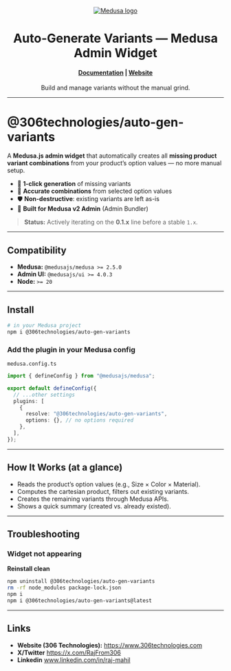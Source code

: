 <p align="center">
  <a href="https://www.medusajs.com">
  <picture>
    <source media="(prefers-color-scheme: dark)" srcset="https://user-images.githubusercontent.com/59018053/229103275-b5e482bb-4601-46e6-8142-244f531cebdb.svg">
    <source media="(prefers-color-scheme: light)" srcset="https://user-images.githubusercontent.com/59018053/229103726-e5b529a3-9b3f-4970-8a1f-c6af37f087bf.svg">
    <img alt="Medusa logo" src="https://user-images.githubusercontent.com/59018053/229103726-e5b529a3-9b3f-4970-8a1f-c6af37f087bf.svg">
    </picture>
  </a>
</p>

<h1 align="center">
  Auto-Generate Variants — Medusa Admin Widget
</h1>

<h4 align="center">
  <a href="https://docs.medusajs.com">Documentation</a> |
  <a href="https://www.medusajs.com">Website</a>
</h4>

<p align="center">
  Build and manage variants without the manual grind.
</p>

---

# @306technologies/auto-gen-variants

A **Medusa.js admin widget** that automatically creates all **missing product variant combinations** from your product’s option values — no more manual setup.

- 🚀 **1-click generation** of missing variants
- 🧮 **Accurate combinations** from selected option values
- 🛡️ **Non-destructive**: existing variants are left as-is
- 🎯 **Built for Medusa v2 Admin** (Admin Bundler)

> **Status:** Actively iterating on the **0.1.x** line before a stable `1.x`.

---

## Compatibility

- **Medusa:** `@medusajs/medusa >= 2.5.0`
- **Admin UI:** `@medusajs/ui >= 4.0.3`
- **Node:** `>= 20`

---

## Install

```bash
# in your Medusa project
npm i @306technologies/auto-gen-variants
```

### Add the plugin in your Medusa config

`medusa.config.ts`

```ts
import { defineConfig } from "@medusajs/medusa";

export default defineConfig({
  // ...other settings
  plugins: [
    {
      resolve: "@306technologies/auto-gen-variants",
      options: {}, // no options required
    },
  ],
});
```

---

## How It Works (at a glance)

- Reads the product’s option values (e.g., Size × Color × Material).
- Computes the cartesian product, filters out existing variants.
- Creates the remaining variants through Medusa APIs.
- Shows a quick summary (created vs. already existed).

---

## Troubleshooting

### Widget not appearing

**Reinstall clean**

```bash
npm uninstall @306technologies/auto-gen-variants
rm -rf node_modules package-lock.json
npm i
npm i @306technologies/auto-gen-variants@latest
```

---

## Links

- **Website (306 Technologies):** https://www.306technologies.com
- **X/Twitter** https://x.com/RajFrom306
- **Linkedin** www.linkedin.com/in/raj-mahil
